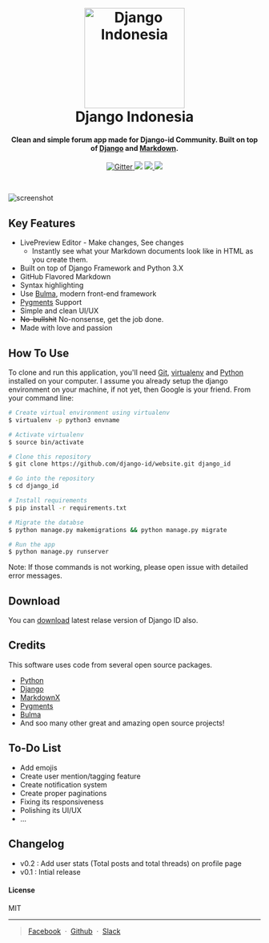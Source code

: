 
<h1 align="center">
  <br>
  <a href="http://www.django.id"><img src="http://i.pi.gy/j33Ng.png" alt="Django Indonesia" width="200"></a>
  <br>
  Django Indonesia
  <br>
</h1>

<h4 align="center">Clean and simple forum app made for Django-id Community. Built on top of <a href="https://www.djangoproject.com/" target="_blank">Django</a> and <a href="">Markdown</a>.</h4>

<p align="center">
  <a href="https://badge.fury.io/js/electron-markdownify">
    <img src="https://img.shields.io/pypi/pyversions/Django.svg"
         alt="Gitter">
  </a>
  <a href="https://gitter.im/amitmerchant1990/electron-markdownify"><img src="https://img.shields.io/pypi/status/Django.svg"></a>
  <a href="https://saythanks.io/to/amitmerchant1990">
      <img src="https://img.shields.io/packagist/l/doctrine/orm.svg">
  </a>
  <a href="https://www.paypal.me/AmitMerchant">
    <img src="https://img.shields.io/website-up-down-green-red/http/shields.io.svg?label=django.id">
  </a>
</p>
<br>

![screenshot](http://i.pi.gy/JDDdP.png)

## Key Features

* LivePreview Editor - Make changes, See changes
  - Instantly see what your Markdown documents look like in HTML as you create them.
* Built on top of Django Framework and Python 3.X
* GitHub Flavored Markdown  
* Syntax highlighting
* Use [Bulma](https://bulma.io/), modern front-end framework
* [Pygments](http://pygments.org/) Support
* Simple and clean UI/UX
* ~~No-bullshit~~ No-nonsense, get the job done.
* Made with love and passion


## How To Use

To clone and run this application, you'll need [Git](https://git-scm.com), [virtualenv](http://www.pythonforbeginners.com/basics/how-to-use-python-virtualenv) and [Python](https://www.python.org/) installed on your computer. I assume you already setup the django environment on your machine, if not yet, then Google is your friend. From your command line:

```bash
# Create virtual environment using virtualenv
$ virtualenv -p python3 envname

# Activate virtualenv
$ source bin/activate

# Clone this repository
$ git clone https://github.com/django-id/website.git django_id

# Go into the repository
$ cd django_id

# Install requirements
$ pip install -r requirements.txt

# Migrate the databse
$ python manage.py makemigrations && python manage.py migrate

# Run the app
$ python manage.py runserver
```

Note: If those commands is not working, please open issue with detailed error messages.

## Download

You can [download](https://github.com/django-id/website/archive/master.zip) latest relase version of Django ID also.

## Credits

This software uses code from several open source packages.

- [Python](https://www.python.org/)
- [Django](https://www.djangoproject.com/)
- [MarkdownX](https://github.com/neutronX/django-markdownx)
- [Pygments](http://pygments.org/)
- [Bulma](https://bulma.io/)
- And soo many other great and amazing open source projects!

## To-Do List

- Add emojis
- Create user mention/tagging feature
- Create notification system
- Create proper paginations
- Fixing its responsiveness
- Polishing its UI/UX
- ...

## Changelog

- v0.2 : Add user stats (Total posts and total threads) on profile page
- v0.1 : Intial release

#### License

MIT

---

> [Facebook](https://www.facebook.com/groups/DjangoID/) &nbsp;&middot;&nbsp;
> [Github](https://github.com/django-id/) &nbsp;&middot;&nbsp;
> [Slack](http://django-id.herokuapp.com/)
